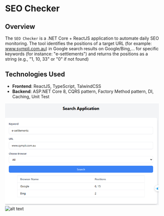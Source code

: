 # **SEO Checker**

## **Overview**

The `SEO Checker` is a .NET Core + ReactJS application to automate daily SEO monitoring. The tool identifies the positions of a target URL (for example: www.sympli.com.au) in Google search results  on Google/Bing,... for specific keywords (for instance: "e-settlements") and returns the positions as a string (e.g., "1, 10, 33" or "0" if not found)

## **Technologies Used**

- **Frontend**: ReactJS, TypeScript, TalwindCSS
- **Backend**: ASP.NET Core 8, CQRS pattern, Factory Method pattern, DI, Caching, Unit Test


![alt text](/assets/image.png)
![alt text](image.png)
